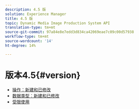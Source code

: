 ```yaml
---
description: 4.5 版
solution: Experience Manager
title: 4.5 版
topic: Dynamic Media Image Production System API
translation-type: tm+mt
source-git-commit: 97a84e8e7edd3d834ca42069eae7c09c00d57938
workflow-type: tm+mt
source-wordcount: '14'
ht-degree: 14%

---
```



# 版本4.5{#version}

* [操作：新建和已修改](r-4-5-operations.md)
* [数据类型：新建和已修改](r-4-5-types.md)
* [受限使用](r-restricted-use.md)
